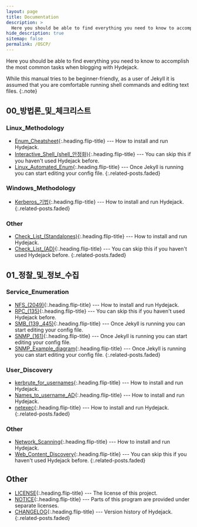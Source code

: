 ```yaml
---
layout: page
title: Documentation
description: >
  Here you should be able to find everything you need to know to accomplish the most common tasks when blogging with Hydejack.
hide_description: true
sitemap: false
permalink: /OSCP/
---
```


Here you should be able to find everything you need to know to accomplish the most common tasks when blogging with Hydejack.

While this manual tries to be beginner-friendly, as a user of Jekyll it is assumed that you are comfortable running shell commands and editing text files.
{:.note}


## 00_방법론_및_체크리스트
### Linux_Methodology
* [Enum_Cheatsheet]{:.heading.flip-title} --- How to install and run Hydejack.
* [Interactive_Shell_(shell_안정화)]{:.heading.flip-title} --- You can skip this if you haven't used Hydejack before.
* [Linux_Automated_Enum]{:.heading.flip-title} --- Once Jekyll is running you can start editing your config file.
{:.related-posts.faded}

### Windows_Methodology
* [Kerberos_기법]{:.heading.flip-title} --- How to install and run Hydejack.
{:.related-posts.faded}

### Other
* [Check_List_(Standalones)]{:.heading.flip-title} --- How to install and run Hydejack.
* [Check_List_(AD)]{:.heading.flip-title} --- You can skip this if you haven't used Hydejack before.
{:.related-posts.faded}


## 01_정찰_및_정보_수집
### Service_Enumeration
* [NFS_(2049)]{:.heading.flip-title} --- How to install and run Hydejack.
* [RPC_(135)]{:.heading.flip-title} --- You can skip this if you haven't used Hydejack before.
* [SMB_(139,_445)]{:.heading.flip-title} --- Once Jekyll is running you can start editing your config file.
* [SNMP_(161)]{:.heading.flip-title} --- Once Jekyll is running you can start editing your config file.
* [SNMP_Example_diagram]{:.heading.flip-title} --- Once Jekyll is running you can start editing your config file.
{:.related-posts.faded}

### User_Discovery
* [kerbrute_for_usernames]{:.heading.flip-title} --- How to install and run Hydejack.
* [Names_to_username_AD]{:.heading.flip-title} --- How to install and run Hydejack.
* [netexec]{:.heading.flip-title} --- How to install and run Hydejack.
{:.related-posts.faded}

### Other
* [Network_Scanning]{:.heading.flip-title} --- How to install and run Hydejack.
* [Web_Content_Discovery]{:.heading.flip-title} --- You can skip this if you haven't used Hydejack before.
{:.related-posts.faded}



## Other
* [LICENSE]{:.heading.flip-title} --- The license of this project.
* [NOTICE]{:.heading.flip-title} --- Parts of this program are provided under separate licenses.
* [CHANGELOG]{:.heading.flip-title} --- Version history of Hydejack.
{:.related-posts.faded}

[Enum_Cheatsheet]: /00_방법론_및_체크리스트/Linux_Methodology/Enum_Cheatsheet.md
[Interactive_Shell_(shell_안정화)]: /00_방법론_및_체크리스트/Linux_Methodology/Interactive_Shell_(shell_안정화).md
[Linux_Automated_Enum]: /00_방법론_및_체크리스트/Linux_Methodology/Linux_Automated_Enum.md

[Kerberos_기법]: /00_방법론_및_체크리스트/Windows_Methodology/Kerberos_기법.md

[Check_List_(Standalones)]: /00_방법론_및_체크리스트/Check_List_(Standalones).md
[Check_List_(AD)]: /00_방법론_및_체크리스트/Check_List_(AD).md

[NFS_(2049)]: /01_정찰_및_정보_수집/Service_Enumeration/NFS_(2049).md
[RPC_(135)]: /01_정찰_및_정보_수집/Service_Enumeration/RPC_(135).md
[SMB_(139,_445)]: /01_정찰_및_정보_수집/Service_Enumeration/SMB_(139,_445).md
[SNMP_(161)]: /01_정찰_및_정보_수집/Service_Enumeration/SNMP_(161).md
[SNMP_Example_diagram]: /01_정찰_및_정보_수집/Service_Enumeration/SNMP_Example_diagram.md

[kerbrute_for_usernames]: /01_정찰_및_정보_수집/User_Discovery/kerbrute_for_usernames.md
[Names_to_username_AD]: /01_정찰_및_정보_수집/User_Discovery/Names_to_username_AD.md
[netexec]: /01_정찰_및_정보_수집/User_Discovery/netexec.md

[Network_Scanning]: /01_정찰_및_정보_수집/Network_Scanning.md
[Web_Content_Discovery]: /01_정찰_및_정보_수집/Web_Content_Discovery.md


[LICENSE]: ../LICENSE.md
[NOTICE]: ../NOTICE.md
[CHANGELOG]: ../CHANGELOG.md
